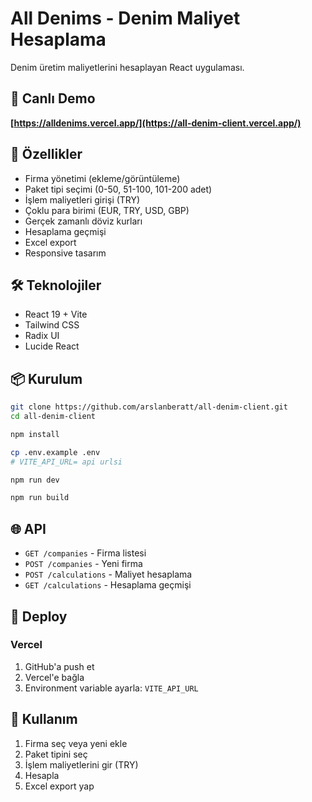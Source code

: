 # All Denims - Denim Maliyet Hesaplama

Denim üretim maliyetlerini hesaplayan React uygulaması.

## 🚀 Canlı Demo

**[https://alldenims.vercel.app/](https://all-denim-client.vercel.app/)**

## 🚀 Özellikler

- Firma yönetimi (ekleme/görüntüleme)
- Paket tipi seçimi (0-50, 51-100, 101-200 adet)
- İşlem maliyetleri girişi (TRY)
- Çoklu para birimi (EUR, TRY, USD, GBP)
- Gerçek zamanlı döviz kurları
- Hesaplama geçmişi
- Excel export
- Responsive tasarım

## 🛠️ Teknolojiler

- React 19 + Vite
- Tailwind CSS
- Radix UI
- Lucide React

## 📦 Kurulum

```bash
git clone https://github.com/arslanberatt/all-denim-client.git
cd all-denim-client

npm install

cp .env.example .env
# VITE_API_URL= api urlsi

npm run dev

npm run build
```

## 🌐 API

- `GET /companies` - Firma listesi
- `POST /companies` - Yeni firma
- `POST /calculations` - Maliyet hesaplama
- `GET /calculations` - Hesaplama geçmişi

## 🚀 Deploy

### Vercel

1. GitHub'a push et
2. Vercel'e bağla
3. Environment variable ayarla: `VITE_API_URL`

## 📱 Kullanım

1. Firma seç veya yeni ekle
2. Paket tipini seç
3. İşlem maliyetlerini gir (TRY)
4. Hesapla
5. Excel export yap
